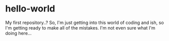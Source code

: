 # hello-world
My first repository..?
So, I'm just getting into this world of coding and ish, so I'm getting ready to make all of the mistakes. I'm not even sure what I'm doing here...
